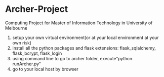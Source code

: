 # Archer-Project
Computing Project for Master of Information Technology in University of Melbourne
1. setup your own virtual environment(or at your local environment at your own risk)
2. install all the python packages and flask extensions: flask_sqlalchemy, flask_bcrypt, flask_login
3. using command line to go to archer folder, execute"python runArcher.py"
4. go to your local host by browser
